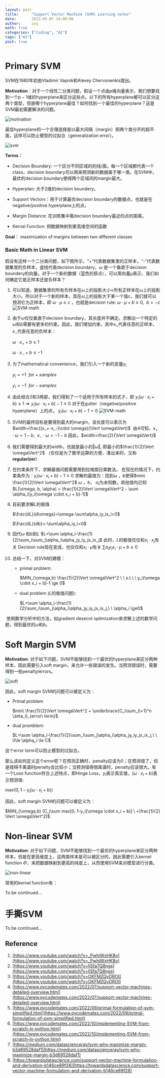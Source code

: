 ```yaml
---
layout: post
title:      "Support Vector Machine (SVM) Learning notes"
date:       2023-05-07 14:00:00
author:     zxy
math: true
categories: ["Coding", "AI"]
tags: ["AI"]
post: true
---
```


# Primary SVM

SVM在1980年初由Vladimir Vapnik和Alexey Chervonenkis提出。

**Motivation**：对于一个线性二分类问题，假设一个点由$p$维向量表示，我们想要找到一个$p-1$维的hyperplane来区分这些点。以下的所有hyperplane都可以区分这两个类型，但是哪个hyperplane最佳？如何找到一个最佳的hyperplane？这是SVM最初需要解决的问题。

![motivation](/assets/img/in-post/05-07-motivation.png)

最佳hyperplane的一个合理选择是以最大间隔（margin）把两个类分开的超平面，这样可以防止模型的过拟合（generalization error）。

![svm](/assets/img/in-post/05-07-svm.png)

**Terms：**
- Decision Boundary: 一个区分不同区域的的线/面。每一个区域都代表一个class，decision boundary可以用来预测新的数据属于哪一类。在SVM中，最优的decision boundary使得两个区域间的margin最大。

- Hyperplan: 大于2维的decision boundery。
- Support Vectors：用于计算最优decision boundary的数据点，也就是在negative/positive hyperplane上的点。
- Margin Distance: 在训练集中离decision boundary最近的点的距离。 
- Kernal Function: 把数据映射到更高维空间的函数

**Goal**： maximization of margins between two different classes

### Basic Math in Linear SVM

假设有这样一个二分类问题，如下图所示，“+”代表数据集里的正样本，“-”代表数据集里的负样本，虚线代表decision boundary，$\omega$ 是一个垂直于decision boundery的向量。对于一个新的数据（蓝色的原点），可以用向量$\mu$表示，我们如何确定它是正样本还是负样本？

1. 可以知道，数据集里的所有负样本在$\omega$上的投影大小$<$所有正样本在$\omega$上的投影大小。所以对于一个新的样本，其在$\omega$上的投影大于某一个值c，我们就可以预测它为正样本，即 $\omega \cdot \mu \ge c$ ，也就是decision rule:
   $\omega \cdot \mu + b\ge 0,\ \ b=-c$
   ![SVM-math](/assets/img/in-post/05-07-SVM-math.png)

2. 由于$\omega$仅仅垂直于decision boundary，其长度并不确定。求解出一个特定的$\omega$和$b$需要有更多的约束。因此，我们增加约束，其中$x_+$代表任意的正样本，$x_-$代表任意的负样本：

   $\omega \cdot x_+ + b\ge 1$

   $\omega \cdot x_- + b\le -1$

3. 为了mathematical convenience，我们引入一个新的变量$y_i$

   $y_i = +1\ \ for + samples$

   $y_i = -1\ \ for - samples$

4. 由此结合2和3两部，我们得到了一个适用于所有样本的式子，即
   $y_i(\omega \cdot x_i + b)\ge 1\Rightarrow y_i(\omega \cdot x_i + b)-1 \ge 0$
   对于在gutter（negative/positive hyperplane）上的点，
   $y_i(\omega \cdot x_i + b)-1 = 0$
   ![SVM-math](/assets/img/in-post/05-07-SVM-math-2.png)

5. SVM的最终目标是要得到最大的margin，该长度可以表示为
   $width=\frac{(x_+-x_-)\cdot \omega}{\Vert \omega\Vert}$
​	 由4可知，$x_+\cdot\omega=1-b,\ \ x_-\cdot\omega=-1-b$ 
   因此，$width=\frac{2}{\Vert \omega\Vert}$

 6. 我们需要得到最大的width，也就是最小的$\Vert \omega\Vert$, 即最小的$\frac{1}{2}\Vert \omega\Vert^2$ （仅仅是为了数学运算的方便，凑出来的，又称**regularizer**）

 7. 在约束条件下，求解最值问题需要用到拉格朗日乘数法。
   在现在的情况下，约束条件为：$y_i(\omega \cdot x_i + b)-1 \ge 0$
   求解的最值为：找到$\omega$ ，$b$使得$min\ \frac{1}{2}\Vert \omega\Vert^2$ 
   $\omega$ ，$b$， $\alpha_i$为未知数，其他值均已知
   $L(\omega, b, \alpha) = \frac{1}{2}\Vert \omega\Vert^2 - \sum \alpha_i[y_i(\omega \cdot x_i + b)-1]$

8. 目前要求解$L$的极值

   $\frac{dL}{d\omega}=\omega-\sum\alpha_iy_ix_i=0$

   $\frac{dL}{db}=-\sum\alpha_iy_i=0$

9. 回代$\omega$ 和$b$到$L$
   $L=\sum \alpha_i-\frac{1}{2}\sum_i\sum_j\alpha_i\alpha_jy_iy_jx_ix_j$
   此时，$L$的极值仅仅和$x_i\cdot x_j$有关 
   Decision rule现在变成，也仅仅和$x_i\cdot \mu$有关
   $\sum\alpha_iy_ix_i\cdot\mu+b\ge0$

10. 总结一下，对SVM的建模：

    - primal problem:

      $MIN_{\omega,b} \frac{1}{2}\Vert \omega\Vert^2 \ \ s.t.\ \ y_i(\omega \cdot x_i + b)-1 \ge 0$ 

    - dual problem ($L$的极值问题):

      $L=\sum \alpha_i-\frac{1}{2}\sum_i\sum_j\alpha_i\alpha_jy_iy_jx_ix_j,\ \ \alpha_i \ge0$

​		使用数学分析中的方法，如gradient desecnt optimization来求解上述的数学问题，得到最优的$\omega$和$b$。

# Soft Margin SVM

**Motivation**: 对于如下问题，SVM不能够找到一个最优的hyperplane来区分两种样本，因此需要引入soft margin，来允许一些错误的发生。当预测错误时，需要得到一些penalty/errors。

![soft](/assets/img/in-post/05-07-soft.png)

因此，soft margin SVM的问题可以被定义为：

- Primal problem

   $min\ \frac{1}{2}\Vert \omega\Vert^2 + \underbrace{C_i\sum_{i=1}^n \zeta_i}_{error\ term}$

- dual promblem:

  $L=\sum \alpha_i-\frac{1}{2}\sum_i\sum_j\alpha_i\alpha_jy_iy_jx_ix_j,\ \ 0\le \alpha_i \le C$

这个error term可以防止模型的过拟合。

那么该如何定义这个error呢？在预测正确时，penalty应该为0；在预测错了，但是错得不离谱时penalty会比较小；当预测错得很离谱时，penalty应该很大。有一个Loss function符合上述特点，即Hinge Loss，$y_i$表示真实值，$(\omega \cdot x_i + b)$表示预测值:

$max(0, 1-y_i(\omega \cdot x_i + b))$

因此，soft margin SVM的问题可以被定义为：

$MIN_{\omega,b} (C_i\sum max[0, 1-y_i(\omega \cdot x_i + b)] \ +\frac{1}{2} \Vert \omega\Vert^2)$ 

# Non-linear SVM

**Motivation**: 对于如下问题，SVM不能够找到一个最优的hyperplane来区分两种样本，但是在更高维度上，这两类样本是可以被区分的，因此需要引入kernel function $\Phi$，来把数据映射到更高的纬度上，从而使用SVM来对模型进行分类。

![non-linear](/assets/img/in-post/05-07-non-linear.png)

常用的kernel function有：

To be continued...

# 手撕SVM

To be continued...





Reference
-------

1. [https://www.youtube.com/watch?v=_PwhiWxHK8o](https://www.youtube.com/watch?v=_PwhiWxHK8o)
2. [https://www.youtube.com/watch?v=IjSfa7Q8ngs](https://www.youtube.com/watch?v=IjSfa7Q8ngs)
3. [https://www.youtube.com/watch?v=OKFMZQyDROI](https://www.youtube.com/watch?v=OKFMZQyDROI) 
4. [https://www.pycodemates.com/2022/07/support-vector-machines-detailed-overview.html](https://www.pycodemates.com/2022/07/support-vector-machines-detailed-overview.html)
5. [https://www.pycodemates.com/2022/09/primal-formulation-of-svm-simplified.html](https://www.pycodemates.com/2022/09/primal-formulation-of-svm-simplified.html)
6. [https://www.pycodemates.com/2022/10/implementing-SVM-from-scratch-in-python.html](https://www.pycodemates.com/2022/10/implementing-SVM-from-scratch-in-python.html)
7. [https://medium.com/datascienceray/svm-why-maximize-margin-b3d69528daf1](https://medium.com/datascienceray/svm-why-maximize-margin-b3d69528daf1)
8. [https://towardsdatascience.com/support-vector-machine-formulation-and-derivation-b146ce89f28](https://towardsdatascience.com/support-vector-machine-formulation-and-derivation-b146ce89f28)
